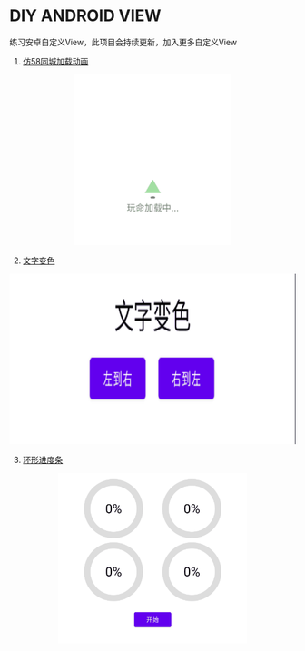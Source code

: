 # DIY ANDROID VIEW
练习安卓自定义View，此项目会持续更新，加入更多自定义View

1. [仿58同城加载动画](https://juejin.cn/post/7439169215134384191)
<p align="center">
  <img width="auto" height="300" src="https://github.com/wuxaye/DiyView/blob/master/img/loadingView.gif" >
</p>

2. [文字变色](https://juejin.cn/post/7436217936564273178)
<p align="center">
  <img width="auto" height="300" src="https://github.com/wuxaye/DiyView/blob/master/img/TVTrackView.gif" >
</p>

3. [环形进度条](https://juejin.cn/post/7436667191539466250)
<p align="center">
  <img width="auto" height="300" src="https://github.com/wuxaye/DiyView/blob/master/img/circleView.gif" >
</p>
